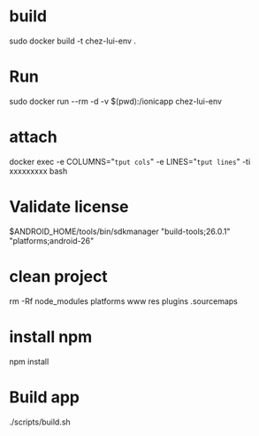 
# build
sudo docker build -t chez-lui-env .

# Run
sudo docker run --rm -d -v $(pwd):/ionicapp chez-lui-env

# attach
docker exec -e COLUMNS="`tput cols`" -e LINES="`tput lines`" -ti xxxxxxxxx bash

# Validate license
$ANDROID_HOME/tools/bin/sdkmanager "build-tools;26.0.1" "platforms;android-26"

# clean project
rm -Rf node_modules platforms www res plugins .sourcemaps

# install npm
npm install

# Build app
./scripts/build.sh
